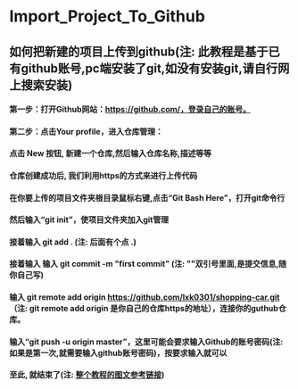 # Import_Project_To_Github

## 如何把新建的项目上传到github(注: 此教程是基于已有github账号,pc端安装了git,如没有安装git,请自行网上搜索安装)

#### 第一步：打开Github网站：https://github.com/，登录自己的账号。

#### 第二步：点击Your profile，进入仓库管理：

#### 点击 New 按钮,  新建一个仓库,然后输入仓库名称,描述等等

#### 仓库创建成功后, 我们利用https的方式来进行上传代码

#### 在你要上传的项目文件夹根目录鼠标右键,点击“Git Bash Here”，打开git命令行

#### 然后输入“git init”，使项目文件夹加入git管理

#### 接着输入 git add .   (注: 后面有个点 .)

#### 接着输入 输入  git commit -m "first commit"  (注: ""双引号里面,是提交信息,随你自己写)

#### 输入   git remote add origin  https://github.com/lxk0301/shopping-car.git （注: git remote add origin 是你自己的仓库https的地址），连接你的guthub仓库。

#### 输入“git push -u origin master”，这里可能会要求输入Github的账号密码(注: 如果是第一次,就需要输入github账号密码)，按要求输入就可以

#### 至此, 就结束了(注: [整个教程的图文参考链接](https://www.cnblogs.com/shenchanghui/p/7184101.html))

